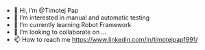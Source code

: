 - 👋 Hi, I’m @Timotej Pap
- 👀 I’m interested in manual and automatic testing
- 🌱 I’m currently learning Robot Framework
- 💞️ I’m looking to collaborate on ...
- 📫 How to reach me https://www.linkedin.com/in/timotejpap1991/

<!---
timotejPap/timotejPap is a ✨ special ✨ repository because its `README.md` (this file) appears on your GitHub profile.
You can click the Preview link to take a look at your changes.
--->
